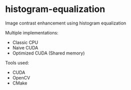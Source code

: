 # histogram-equalization
Image contrast enhancement using histogram equalization

Multiple implementations:
* Classic CPU
* Naive CUDA
* Optimized CUDA (Shared memory)

Tools used:
* CUDA
* OpenCV
* CMake
